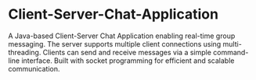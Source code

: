 # Client-Server-Chat-Application
A Java-based Client-Server Chat Application enabling real-time group messaging. The server supports multiple client connections using multi-threading. Clients can send and receive messages via a simple command-line interface. Built with socket programming for efficient and scalable communication.
